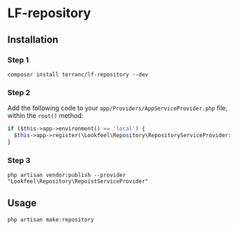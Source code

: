 # LF-repository

## Installation

### Step 1

```shell
composer install terranc/lf-repository --dev
```
### Step 2
Add the following code to your `app/Providers/AppServiceProvider.php` file, within the `root()` method:
```php
if ($this->app->environment() == 'local') {
  $this->app->register(\Lookfeel\Repository\RepositoryServiceProvider::class);
}
```

### Step 3

```shell
php artisan vendor:publish --provider "Lookfeel\Repository\RepoistServiceProvider" 
```


## Usage

```shell
php artisan make:repository
```
